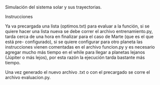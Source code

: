 Simulación del sistema solar y sus trayectorias.

Instrucciones

Ya va precargada una lista (optimos.txt) para evaluar a la función, si se
quiere hacer una lista nueva se debe correr el archivo entrenamiento.py, tarda
cerca de una hora en finalizar para el caso de Marte (que es el que está pre-
configurado), si se quiere configurar para otro planeta las instrucciones
vienen comentadas en el archivo funcion.py y es necesario agregar mucho más
tiempo en el while para llegar a planetas lejanos (Júpiter o más lejos), por
esta razón la ejecución tarda bastante más tiempo.

Una vez generado el nuevo archivo .txt o con el precargado se corre el archivo
evaluacion.py.
